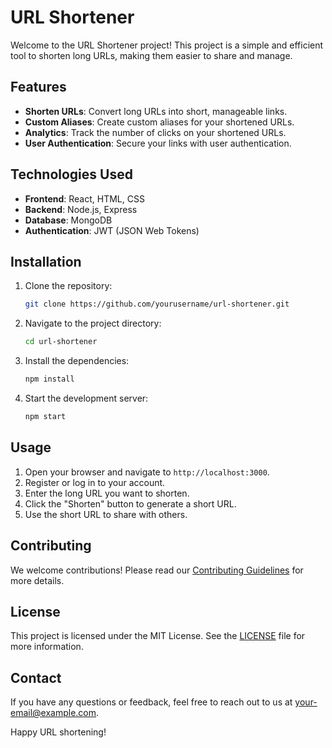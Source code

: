 # URL Shortener

Welcome to the URL Shortener project! This project is a simple and efficient tool to shorten long URLs, making them easier to share and manage.

## Features

- **Shorten URLs**: Convert long URLs into short, manageable links.
- **Custom Aliases**: Create custom aliases for your shortened URLs.
- **Analytics**: Track the number of clicks on your shortened URLs.
- **User Authentication**: Secure your links with user authentication.

## Technologies Used

- **Frontend**: React, HTML, CSS
- **Backend**: Node.js, Express
- **Database**: MongoDB
- **Authentication**: JWT (JSON Web Tokens)

## Installation

1. Clone the repository:
    ```bash
    git clone https://github.com/yourusername/url-shortener.git
    ```
2. Navigate to the project directory:
    ```bash
    cd url-shortener
    ```
3. Install the dependencies:
    ```bash
    npm install
    ```
4. Start the development server:
    ```bash
    npm start
    ```

## Usage

1. Open your browser and navigate to `http://localhost:3000`.
2. Register or log in to your account.
3. Enter the long URL you want to shorten.
4. Click the "Shorten" button to generate a short URL.
5. Use the short URL to share with others.

## Contributing

We welcome contributions! Please read our [Contributing Guidelines](CONTRIBUTING.md) for more details.

## License

This project is licensed under the MIT License. See the [LICENSE](LICENSE) file for more information.

## Contact

If you have any questions or feedback, feel free to reach out to us at [your-email@example.com](mailto:your-email@example.com).

Happy URL shortening!

